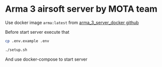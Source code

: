 # Arma 3 airsoft server by MOTA team

Use docker image `arma:latest` from [arma_3_server_docker github](https://github.com/AureProd/arma_3_server_docker)

Before start server execute that

```bash
cp .env.example .env

./setup.sh
```

And use docker-compose to start server